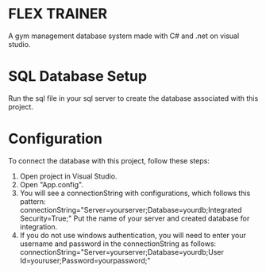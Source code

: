 # FLEX TRAINER
A gym management database system made with C# and .net on visual studio.

# SQL Database Setup
Run the sql file in your sql server to create the database associated with this project.

# Configuration
To connect the database with this project, follow these steps:
1) Open project in Visual Studio.
2) Open "App.config".
3) You will see a connectionString with configurations, which follows this pattern:
  connectionString="Server=yourserver;Database=yourdb;Integrated Security=True;"
  Put the name of your server and created database for integration.
4) If you do not use windows authentication, you will need to enter your username and password in the connectionString as follows:
  connectionString="Server=yourserver;Database=yourdb;User Id=youruser;Password=yourpassword;" 
